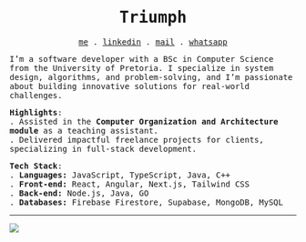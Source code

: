 <samp>
 

<h1 align="center">
  Triumph
</h1>

<p align="center">
  <samp>
    <a href="https://triumph-portfolio-seven.vercel.app/">me</a> .
    <a href="https://linkedin.com/in/triumph-ndlovu-425b73274">linkedin</a> .
    <a href="mailto:realtriumphndlovu@gmail.com">mail</a> .
    <a href="https://wa.me/+27827793863">whatsapp</a>
  </samp>
</p>

I’m a software developer with a BSc in Computer Science from the University of Pretoria. I specialize in system design, algorithms, and problem-solving, and I’m passionate about building innovative solutions for real-world challenges.

**Highlights**:  
. Assisted in the **Computer Organization and Architecture module** as a teaching assistant.  
. Delivered impactful freelance projects for clients, specializing in full-stack development.

**Tech Stack**:  
. **Languages:** JavaScript, TypeScript, Java, C++  
. **Front-end:** React, Angular, Next.js, Tailwind CSS  
. **Back-end:** Node.js, Java, GO  
. **Databases:** Firebase Firestore, Supabase, MongoDB, MySQL

<!---**Notable Projects**:  
. [Project Name](link) - Short description of the project and your role in it.  
. [Another Project](link) - A brief detail of the project's purpose and technologies used.
-->
---
![](https://komarev.com/ghpvc/?username=TriumphNdlovu)
</samp>


